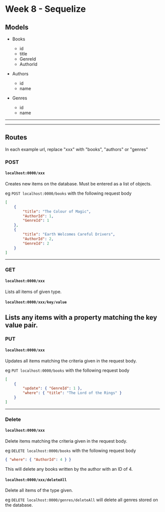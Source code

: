 # Week 8 - Sequelize

## Models

- Books
  - id
  - title
  - GenreId
  - AuthorId

- Authors
  - id
  - name

- Genres
  - id
  - name
---
---
## Routes

In each example url, replace "xxx" with "books", "authors" or "genres"

### POST

#### `localhost:0000/xxx`
Creates new items on the database. Must be entered as a list of objects.

eg `POST localhost:0000/books` with the following request body
``` json
[
    {
        "title": "The Colour of Magic",
        "AuthorId": 1,
        "GenreId": 1
    },
    {
        "title": "Earth Welcomes Careful Drivers",
        "AuthorId": 2,
        "GenreId": 2
    }
]
```
---
### GET

#### `localhost:0000/xxx`
Lists all items of given type.

#### `localhost:0000/xxx/key/value`
Lists any items with a property matching the key value pair.
---
### PUT
#### `localhost:0000/xxx`
Updates all items matching the criteria given in the request body.

eg `PUT localhost:0000/books` with the following request body

``` json
[
    {
        "update": { "GenreId": 1 },
        "where": { "title": "The Lord of the Rings" }
    }
]
```
--- 
### Delete
#### `localhost:0000/xxx`
Delete items matching the criteria given in the request body.

eg `DELETE localhost:0000/books` with the following request body

``` json
{ "where": { "AuthorId": 4 } }
```

This will delete any books written by the author with an ID of 4.

#### `localhost:0000/xxx/deleteAll`
Delete all items of the type given.

eg `DELETE localhost:0000/genres/deleteAll` will delete all genres stored on the database.